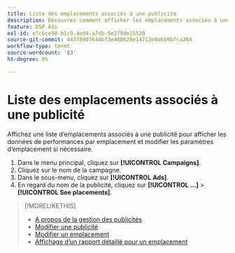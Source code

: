 ```yaml
---
title: Liste des emplacements associés à une publicité
description: Découvrez comment afficher les emplacements associés à une publicité.
feature: DSP Ads
exl-id: e7c6ce90-b1c9-4ed4-a7db-9e279de15520
source-git-commit: 443f8907644bf3e480626e14713e8abb9bfca284
workflow-type: tm+mt
source-wordcount: '83'
ht-degree: 0%

---
```


# Liste des emplacements associés à une publicité

Affichez une liste d’emplacements associés à une publicité pour afficher les données de performances par emplacement et modifier les paramètres d’emplacement si nécessaire.

1. Dans le menu principal, cliquez sur **[!UICONTROL Campaigns]**.
1. Cliquez sur le nom de la campagne.
1. Dans le sous-menu, cliquez sur **[!UICONTROL Ads]**.
1. En regard du nom de la publicité, cliquez sur  **[!UICONTROL ...]** > **[!UICONTROL See placements]**.

>[!MORELIKETHIS]
>
>* [A propos de la gestion des publicités](ad-about.md)
>* [Modifier une publicité](ad-edit.md)
>* [Modifier un emplacement](/help/dsp/campaign-management/placements/placement-edit.md)
>* [Affichage d’un rapport détaillé pour un emplacement](/help/dsp/campaign-management/placements/placement-view-report.md)

